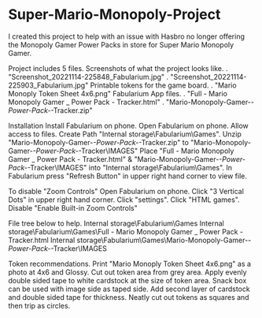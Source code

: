 # Super-Mario-Monopoly-Project
I created this project to help with an issue with Hasbro no longer offering the Monopoly Gamer Power Packs in store for Super Mario Monopoly Gamer.

Project includes 5 files.
    Screenshots of what the project looks like.
      . "Screenshot_20221114-225848_Fabularium.jpg"
      . "Screenshot_20221114-225903_Fabularium.jpg"
    Printable tokens for the game board.
      . "Mario Monoply Token Sheet 4x6.png"
    Fabularium App files.
      . "Full - Mario Monopoly Gamer _ Power Pack - Tracker.html"
      . "Mario-Monopoly-Gamer-_-Power-Pack-_-Tracker.zip"

Installation
    Install Fabularium on phone.
    Open Fabularium on phone.
    Allow access to files.
    Create Path "Internal storage\Fabularium\Games".
    Unzip "Mario-Monopoly-Gamer-_-Power-Pack-_-Tracker.zip" to "Mario-Monopoly-Gamer-_-Power-Pack-_-Tracker\IMAGES"
    Place "Full - Mario Monopoly Gamer _ Power Pack - Tracker.html" & "Mario-Monopoly-Gamer-_-Power-Pack-_-Tracker\IMAGES" into "Internal storage\Fabularium\Games".
    In Fabularium press "Refresh Button" in upper right hand corner to view file.


To disable "Zoom Controls"
    Open Fabularium on phone.
    Click "3 Vertical Dots" in upper right hand corner.
    Click "settings".
    Click "HTML games".
    Disable "Enable Built-in Zoom Controls"


File tree below to help.
    Internal storage\Fabularium\Games
    Internal storage\Fabularium\Games\Full - Mario Monopoly Gamer _ Power Pack - Tracker.html
    Internal storage\Fabularium\Games\Mario-Monopoly-Gamer-_-Power-Pack-_-Tracker\IMAGES


Token recommendations.
    Print "Mario Monoply Token Sheet 4x6.png" as a photo at 4x6 and Glossy.
    Cut out token area from grey area.
    Apply evenly double sided tape to white cardstock at the size of token area. 
        Snack box can be used with image side as taped side.
    Add second layer of cardstock and double sided tape for thickness.
    Neatly cut out tokens as squares and then trip as circles.
